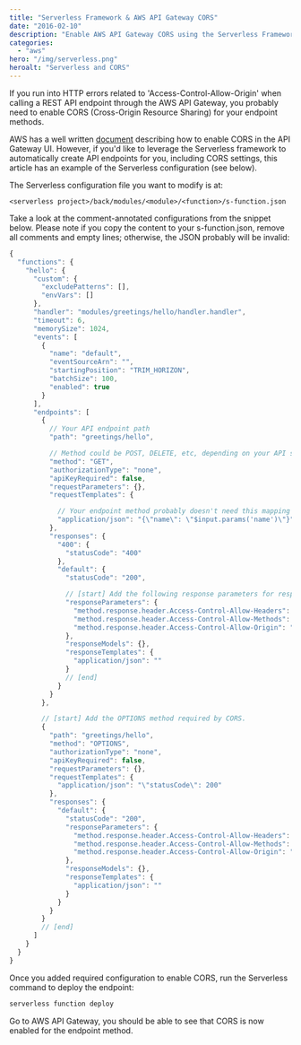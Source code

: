 ```yaml
---
title: "Serverless Framework & AWS API Gateway CORS"
date: "2016-02-10"
description: "Enable AWS API Gateway CORS using the Serverless Framework"
categories:
  - "aws"
hero: "/img/serverless.png"
heroalt: "Serverless and CORS"
---
```


If you run into HTTP errors related to 'Access-Control-Allow-Origin' when calling a REST API endpoint through the AWS API Gateway, you probably need to enable CORS (Cross-Origin Resource Sharing) for your endpoint methods.
<!--more-->

AWS has a well written [document](http://docs.aws.amazon.com/apigateway/latest/developerguide/how-to-cors.html) describing how to enable CORS in the API Gateway UI. However, if you'd like to leverage the Serverless framework to automatically create API endpoints for you, including CORS settings, this article has an example of the Serverless configuration (see below).

The Serverless configuration file you want to modify is at:

`<serverless project>/back/modules/<module>/<function>/s-function.json`

Take a look at the comment-annotated configurations from the snippet below. Please note if you copy the content to your s-function.json, remove all comments and empty lines; otherwise, the JSON probably will be invalid:

~~~js
{
  "functions": {
    "hello": {
      "custom": {
        "excludePatterns": [],
        "envVars": []
      },
      "handler": "modules/greetings/hello/handler.handler",
      "timeout": 6,
      "memorySize": 1024,
      "events": [
        {
          "name": "default",
          "eventSourceArn": "",
          "startingPosition": "TRIM_HORIZON",
          "batchSize": 100,
          "enabled": true
        }
      ],
      "endpoints": [
        {
          // Your API endpoint path
          "path": "greetings/hello",

          // Method could be POST, DELETE, etc, depending on your API schema
          "method": "GET",
          "authorizationType": "none",
          "apiKeyRequired": false,
          "requestParameters": {},
          "requestTemplates": {

            // Your endpoint method probably doesn't need this mapping
            "application/json": "{\"name\": \"$input.params('name')\"}"
          },
          "responses": {
            "400": {
              "statusCode": "400"
            },
            "default": {
              "statusCode": "200",

              // [start] Add the following response parameters for response 200. This will enable CORS for this GET method.
              "responseParameters": {
                "method.response.header.Access-Control-Allow-Headers": "'Content-Type,X-Amz-Date,Authorization,X-Api-Key,Cache-Control'",
                "method.response.header.Access-Control-Allow-Methods": "'*'",
                "method.response.header.Access-Control-Allow-Origin": "'*'"
              },
              "responseModels": {},
              "responseTemplates": {
                "application/json": ""
              }
              // [end]
            }
          }
        },

        // [start] Add the OPTIONS method required by CORS.
        {
          "path": "greetings/hello",
          "method": "OPTIONS",
          "authorizationType": "none",
          "apiKeyRequired": false,
          "requestParameters": {},
          "requestTemplates": {
            "application/json": "\"statusCode\": 200"
          },
          "responses": {
            "default": {
              "statusCode": "200",
              "responseParameters": {
                "method.response.header.Access-Control-Allow-Headers": "'Content-Type,X-Amz-Date,Authorization,X-Api-Key,Cache-Control'",
                "method.response.header.Access-Control-Allow-Methods": "'*'",
                "method.response.header.Access-Control-Allow-Origin": "'*'"
              },
              "responseModels": {},
              "responseTemplates": {
                "application/json": ""
              }
            }
          }
        }
        // [end]
      ]
    }
  }
}
~~~

Once you added required configuration to enable CORS, run the Serverless command to deploy the endpoint:

~~~bash
serverless function deploy
~~~

Go to AWS API Gateway, you should be able to see that CORS is now enabled for the endpoint method.

<br />
